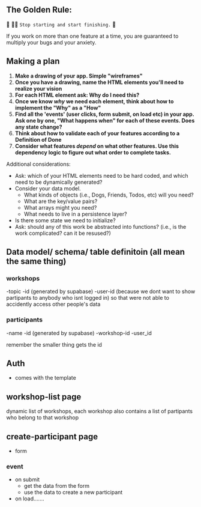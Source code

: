 ## The Golden Rule:

🦸 🦸‍♂️ `Stop starting and start finishing.` 🏁

If you work on more than one feature at a time, you are guaranteed to multiply your bugs and your anxiety.

## Making a plan

1. **Make a drawing of your app. Simple "wireframes"**
1. **Once you have a drawing, name the HTML elements you'll need to realize your vision**
1. **For each HTML element ask: Why do I need this?**
1. **Once we know _why_ we need each element, think about how to implement the "Why" as a "How"**
1. **Find all the 'events' (user clicks, form submit, on load etc) in your app. Ask one by one, "What happens when" for each of these events. Does any state change?**
1. **Think about how to validate each of your features according to a Definition of Done**
1. **Consider what features _depend_ on what other features. Use this dependency logic to figure out what order to complete tasks.**

Additional considerations:

-   Ask: which of your HTML elements need to be hard coded, and which need to be dynamically generated?
-   Consider your data model.
    -   What kinds of objects (i.e., Dogs, Friends, Todos, etc) will you need?
    -   What are the key/value pairs?
    -   What arrays might you need?
    -   What needs to live in a persistence layer?
-   Is there some state we need to initialize?
-   Ask: should any of this work be abstracted into functions? (i.e., is the work complicated? can it be resused?)



## Data model/ schema/ table definitoin (all mean the same thing)

### workshops
-topic
-id (generated by supabase)
-user-id (because we dont want to show partipants to anybody who isnt logged in) so that were not able to accidently access other people's data 

### participants 
-name
-id (generated by supabase)
-workshop-id
-user_id

remember
the smaller thing gets the id 

## Auth 
- comes with the template

## workshop-list page
dynamic list of workshops, each workshop also contains a list of partipants who belong to that workshop


## create-participant page 
- form

### event 
- on submit
    - get the data from the form
    - use the data to create a new participant
- on load.......